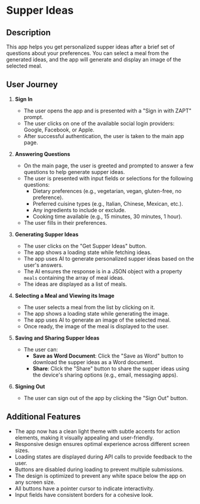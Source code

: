 # Supper Ideas

## Description

This app helps you get personalized supper ideas after a brief set of questions about your preferences. You can select a meal from the generated ideas, and the app will generate and display an image of the selected meal.

## User Journey

1. **Sign In**

   - The user opens the app and is presented with a "Sign in with ZAPT" prompt.
   - The user clicks on one of the available social login providers: Google, Facebook, or Apple.
   - After successful authentication, the user is taken to the main app page.

2. **Answering Questions**

   - On the main page, the user is greeted and prompted to answer a few questions to help generate supper ideas.
   - The user is presented with input fields or selections for the following questions:
     - Dietary preferences (e.g., vegetarian, vegan, gluten-free, no preference).
     - Preferred cuisine types (e.g., Italian, Chinese, Mexican, etc.).
     - Any ingredients to include or exclude.
     - Cooking time available (e.g., 15 minutes, 30 minutes, 1 hour).
   - The user fills in their preferences.

3. **Generating Supper Ideas**

   - The user clicks on the "Get Supper Ideas" button.
   - The app shows a loading state while fetching ideas.
   - The app uses AI to generate personalized supper ideas based on the user's answers.
   - The AI ensures the response is in a JSON object with a property `meals` containing the array of meal ideas.
   - The ideas are displayed as a list of meals.

4. **Selecting a Meal and Viewing its Image**

   - The user selects a meal from the list by clicking on it.
   - The app shows a loading state while generating the image.
   - The app uses AI to generate an image of the selected meal.
   - Once ready, the image of the meal is displayed to the user.

5. **Saving and Sharing Supper Ideas**

   - The user can:
     - **Save as Word Document**: Click the "Save as Word" button to download the supper ideas as a Word document.
     - **Share**: Click the "Share" button to share the supper ideas using the device's sharing options (e.g., email, messaging apps).

6. **Signing Out**

   - The user can sign out of the app by clicking the "Sign Out" button.

## Additional Features

- The app now has a clean light theme with subtle accents for action elements, making it visually appealing and user-friendly.
- Responsive design ensures optimal experience across different screen sizes.
- Loading states are displayed during API calls to provide feedback to the user.
- Buttons are disabled during loading to prevent multiple submissions.
- The design is optimized to prevent any white space below the app on any screen size.
- All buttons have a pointer cursor to indicate interactivity.
- Input fields have consistent borders for a cohesive look.
